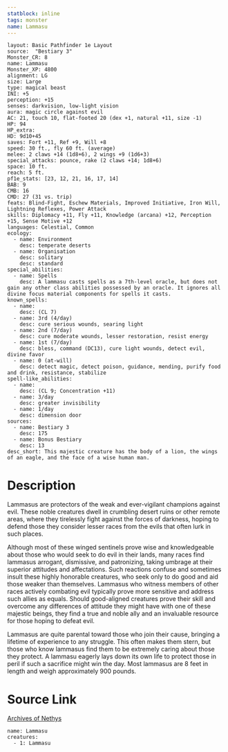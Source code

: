 ```yaml
---
statblock: inline
tags: monster
name: Lammasu
---
```

```statblock
layout: Basic Pathfinder 1e Layout
source:  "Bestiary 3"
Monster_CR: 8
name: Lammasu
Monster_XP: 4800
alignment: LG
size: Large
type: magical beast
INI: +5
perception: +15
senses: darkvision, low-light vision
aura: magic circle against evil
AC: 21, touch 10, flat-footed 20 (dex +1, natural +11, size -1)
HP: 94
HP_extra: 
HD: 9d10+45
saves: Fort +11, Ref +9, Will +8
speed: 30 ft., fly 60 ft. (average)
melee: 2 claws +14 (1d8+6), 2 wings +9 (1d6+3)
special_attacks: pounce, rake (2 claws +14; 1d8+6)
space: 10 ft.
reach: 5 ft.
pf1e_stats: [23, 12, 21, 16, 17, 14]
BAB: 9
CMB: 16
CMD: 27 (31 vs. trip)
feats: Blind-Fight, Eschew Materials, Improved Initiative, Iron Will, Lightning Reflexes, Power Attack
skills: Diplomacy +11, Fly +11, Knowledge (arcana) +12, Perception +15, Sense Motive +12
languages: Celestial, Common
ecology:
  - name: Environment
    desc: temperate deserts
  - name: Organisation
    desc: solitary
    desc: standard
special_abilities:
  - name: Spells
    desc: A lammasu casts spells as a 7th-level oracle, but does not gain any other class abilities possessed by an oracle. It ignores all divine focus material components for spells it casts.
known_spells:
  - name:
    desc: (CL 7)
  - name: 3rd (4/day)
    desc: cure serious wounds, searing light
  - name: 2nd (7/day)
    desc: cure moderate wounds, lesser restoration, resist energy
  - name: 1st (7/day)
    desc: bless, command (DC13), cure light wounds, detect evil, divine favor
  - name: 0 (at-will)
    desc: detect magic, detect poison, guidance, mending, purify food and drink, resistance, stabilize
spell-like_abilities:
  - name:
    desc: (CL 9; Concentration +11)
  - name: 3/day
    desc: greater invisibility
  - name: 1/day
    desc: dimension door
sources:
  - name: Bestiary 3
    desc: 175
  - name: Bonus Bestiary
    desc: 13
desc_short: This majestic creature has the body of a lion, the wings of an eagle, and the face of a wise human man.
```
# Description
Lammasus are protectors of the weak and ever-vigilant champions against evil. These noble creatures dwell in crumbling desert ruins or other remote areas, where they tirelessly fight against the forces of darkness, hoping to defend those they consider lesser races from the evils that often lurk in such places.

Although most of these winged sentinels prove wise and knowledgeable about those who would seek to do evil in their lands, many races find lammasus arrogant, dismissive, and patronizing, taking umbrage at their superior attitudes and affectations. Such reactions confuse and sometimes insult these highly honorable creatures, who seek only to do good and aid those weaker than themselves. Lammasus who witness members of other races actively combating evil typically prove more sensitive and address such allies as equals. Should good-aligned creatures prove their skill and overcome any differences of attitude they might have with one of these majestic beings, they find a true and noble ally and an invaluable resource for those hoping to defeat evil.

Lammasus are quite parental toward those who join their cause, bringing a lifetime of experience to any struggle. This often makes them stern, but those who know lammasus find them to be extremely caring about those they protect. A lammasu eagerly lays down its own life to protect those in peril if such a sacrifice might win the day. Most lammasus are 8 feet in length and weigh approximately 900 pounds.
# Source Link
[Archives of Nethys](https://aonprd.com/MonsterDisplay.aspx?ItemName=Lammasu)
```encounter-table
name: Lammasu
creatures:
  - 1: Lammasu
```

